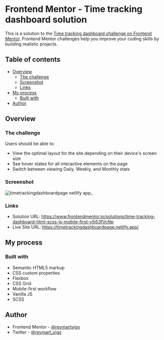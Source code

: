 # Frontend Mentor - Time tracking dashboard solution

This is a solution to the [Time tracking dashboard challenge on Frontend Mentor](https://www.frontendmentor.io/challenges/time-tracking-dashboard-UIQ7167Jw). Frontend Mentor challenges help you improve your coding skills by building realistic projects. 

## Table of contents

- [Overview](#overview)
  - [The challenge](#the-challenge)
  - [Screenshot](#screenshot)
  - [Links](#links)
- [My process](#my-process)
  - [Built with](#built-with)
- [Author](#author)

## Overview

### The challenge

Users should be able to:

- View the optimal layout for the site depending on their device's screen size
- See hover states for all interactive elements on the page
- Switch between viewing Daily, Weekly, and Monthly stats

### Screenshot

![timetrackingdashboardpage netlify app_](https://user-images.githubusercontent.com/111113305/219824777-ddc8fe6e-a1ca-42c2-99a3-0b9003661c9b.png)

### Links

- Solution URL: https://www.frontendmentor.io/solutions/time-tracking-dashboard-html-scss-js-mobile-first-y5j53fVcNp
- Live Site URL: https://timetrackingdashboardpage.netlify.app/

## My process

### Built with

- Semantic HTML5 markup
- CSS custom properties
- Flexbox
- CSS Grid
- Mobile-first workflow
- Vanilla JS
- SCSS 

## Author

- Frontend Mentor - [@reymartvigo](https://www.frontendmentor.io/profile/reymartvigo)
- Twitter - [@reymart_vigo](https://www.twitter.com/reymart_vigo)


